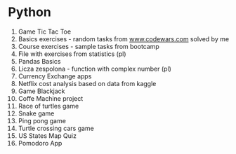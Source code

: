 # Python

1. Game Tic Tac Toe
2. Basics exercises - random tasks from www.codewars.com solved by me
3. Course exercises - sample tasks from bootcamp
4. File with exercises from statistics (pl)
5. Pandas Basics
6. Licza zespolona - function with complex number (pl)
7. Currency Exchange apps
8. Netflix cost analysis based on data from kaggle
9. Game Blackjack
10. Coffe Machine project
11. Race of turtles game
12. Snake game
13. Ping pong game
14. Turtle crossing cars game
15. US States Map Quiz
16. Pomodoro App
